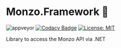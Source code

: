# Monzo.Framework 🚀
![appveyor](https://ci.appveyor.com/api/projects/status/hdnrere1v5hgvrat?svg=true)
[![Codacy Badge](https://api.codacy.com/project/badge/Grade/4f86df636f854a16a94a165dd8c509bb)](https://www.codacy.com/app/kiran94/Monzo.Framework?utm_source=github.com&amp;utm_medium=referral&amp;utm_content=kiran94/Monzo.Framework&amp;utm_campaign=Badge_Grade)
[![License: MIT](https://img.shields.io/badge/License-MIT-yellow.svg)](https://opensource.org/licenses/MIT)

Library to access the Monzo API via .NET
